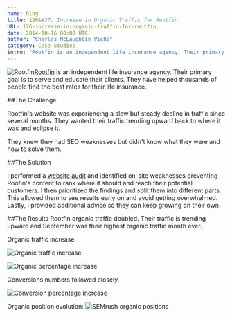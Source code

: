 ```yaml
---
name: blog
title: 126&#37; Increase in Organic Traffic for Rootfin
URL: 126-increase-in-organic-traffic-for-rootfin
date: 2014-10-16 00:00 UTC
author: "Charles McLaughlin Piché"
category: Case Studies
intro: "Rootfin is an independent life insurance agency. Their primary goal is to serve and educate their clients. They have helped thousands of people find the best rates for their life insurance. The Challenge Rootfin's website was experiencing a slow but steady decline in traffic since several months. They wanted their traffic trending upward back to where it was and eclipse it."
---
```


<img src="/images/blog/rootfin-logo.png" alt="Rootfin" class="wrapleft">[Rootfin](https://www.rootfin.com/) is an independent life insurance agency. Their primary goal is to serve and educate their clients. They have helped thousands of people find the best rates for their life insurance.

##The Challenge

Rootfin's website was experiencing a slow but steady decline in traffic since several months. They wanted their traffic trending upward back to where it was and eclipse it.

They knew they had SEO weaknesses but didn't know what they were and how to solve them.

##The Solution

I performed a [website audit](http://www.seocharles.com/services/seo) and identified on-site weaknesses preventing Roofin's content to rank where it should and reach their potential customers.
I then prioritized the findings and split them into different parts. This allowed them to see results early on and avoid getting overwhelmed. Lastly, I provided additional advice so they can keep growing on their own.

##The Results
Rootfin organic traffic doubled. Their traffic is trending upward and September was their highest organic traffic month ever.

Organic traffic increase

![Organic traffic increase](/images/blog/organic-traffic_510x150.jpg)

![Organic percentage increase](/images/blog/organic-percentage-increase_510x127.jpg)

Conversions numbers followed closely.

![Conversion percentage increase](/images/blog/conversion-percentage-increase_200x136.jpg)

Organic position evolution:
![SEMrush organic positions](/images/blog/semrush-organic-positions_498x170.jpg)